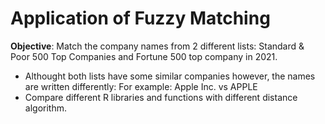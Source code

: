 # Application of Fuzzy Matching 

**Objective**: Match the company names from 2 different lists: Standard & Poor 500 Top Companies and Fortune 500 top company in 2021.
- Althought both lists have some similar companies however, the names are written differently: For example: Apple Inc. vs APPLE
- Compare different R libraries and functions with different distance algorithm.

